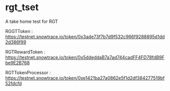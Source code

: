 # rgt_tset
A take home test for RGT

RGGTToken  : https://testnet.snowtrace.io/token/0x3ade73f7b7d9f532c966f9288895d1dd2d386f99


RGTRewardToken : https://testnet.snowtrace.io/token/0x5ddeddaB7a7ad744cadFF4FD78fdB9Fbe9E2B768


RGTTokenProcessor : https://testnet.snowtrace.io/token/0xe1421ba27a0862e5f1d2df384277519bf52fdcfd

